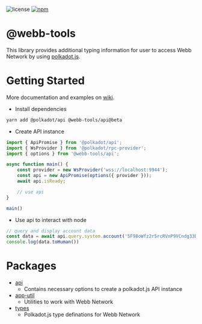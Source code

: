 ![license](https://img.shields.io/badge/License-Apache%202.0-blue?logo=apache&style=flat-square)
[![npm](https://img.shields.io/npm/v/@webb-tools/api?logo=npm&style=flat-square)](https://www.npmjs.com/package/@webb-tools/api)

# @webb-tools

This library provides additional typing information for user to access Webb Network by using [polkadot.js](https://github.com/polkadot-js/api).

# Getting Started

More documentation and examples on [wiki](https://github.com/webb-tools/webb.js/wiki).

- Install dependencies

```bash
yarn add @polkadot/api @webb-tools/api@beta
```

- Create API instance

```ts
import { ApiPromise } from '@polkadot/api';
import { WsProvider } from '@polkadot/rpc-provider';
import { options } from '@webb-tools/api';

async function main() {
    const provider = new WsProvider('wss://localhost:9944');
    const api = new ApiPromise(options({ provider }));
    await api.isReady;

    // use api
}

main()
```

- Use api to interact with node

```ts
// query and display account data
const data = await api.query.system.account('5F98oWfz2r5rcRVnP9VCndg33DAAsky3iuoBSpaPUbgN9AJn');
console.log(data.toHuman())
```

# Packages

- [api](./packages/api)
  - Contains necessary options to create a polkadot.js API instance
- [app-util](./packages/app-util)
  - Utilities to work with Webb Network
- [types](./packages/types)
  - Polkadot.js type definations for Webb Network
